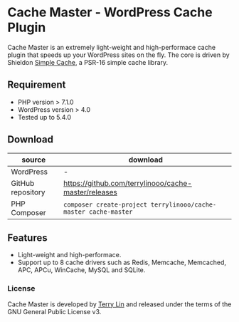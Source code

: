 # Cache Master - WordPress Cache Plugin

Cache Master is an extremely light-weight and high-performace cache plugin that speeds up your WordPress sites on the fly. The core is driven by Shieldon [Simple Cache](https://github.com/terrylinooo/simple-cache), a PSR-16 simple cache library.

## Requirement

* PHP version > 7.1.0
* WordPress version > 4.0
* Tested up to 5.4.0

## Download

| source | download | 
| --- | --- | 
| WordPress | - |
| GitHub repository | https://github.com/terrylinooo/cache-master/releases | 
| PHP Composer | `composer create-project terrylinooo/cache-master cache-master` |


## Features

* Light-weight and high-performace.
* Support up to 8 cache drivers such as Redis, Memcache, Memcached, APC, APCu, WinCache, MySQL and SQLite.


### License

Cache Master is developed by [Terry Lin](https://terryl.in) and released under the terms of the GNU General Public License v3.

